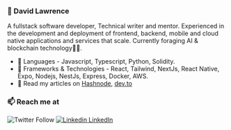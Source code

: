 <!--
**tuzzy08/tuzzy08** is a ✨ _special_ ✨ repository because its `README.md` (this file) appears on your GitHub profile.

Here are some ideas to get you started:

- 🔭 I’m currently working on ...
- 🌱 I’m currently learning ...
- 👯 I’m looking to collaborate on ...
- 🤔 I’m looking for help with ...
- 💬 Ask me about ...
- 📫 How to reach me: ...
- 😄 Pronouns: ...
- ⚡ Fun fact: ...
-->

### 👋 David Lawrence
A fullstack software developer, Technical writer and mentor. Experienced in the development and deployment of frontend, backend, mobile and cloud native applications and services that scale. Currently foraging AI & blockchain technology👨‍💻. 

- 💬 Languages - Javascript, Typescript, Python, Solidity.
- 🌱 Frameworks & Technologies - React, Tailwind, NextJs, React Native, Expo, Nodejs, NestJs, Express, Docker, AWS.
- 🔭 Read my articles on [Hashnode](https://thesage.hashnode.dev), [dev.to](https://dev.to/tuzzy08)

### 📫 Reach me at 
![Twitter Follow](https://img.shields.io/twitter/follow/sage_iche?style=social)
[![Linkedin](https://i.stack.imgur.com/gVE0j.png) LinkedIn](https://www.linkedin.com/in/david-lawrence-694aa729/)

